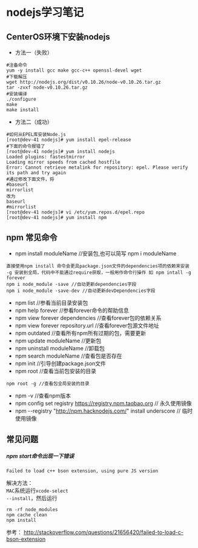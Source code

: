 # nodejs学习笔记
## CenterOS环境下安装nodejs
- 方法一（失败）
```shell
#注备命令
yum -y install gcc make gcc-c++ openssl-devel wget
#下载解压
wget http://nodejs.org/dist/v0.10.26/node-v0.10.26.tar.gz
tar -zvxf node-v0.10.26.tar.gz
#安装编译
./configure
make
make install
```
- 方法二（成功）
```shell
#如何从EPEL库安装Node.js
[root@dev-41 nodejs]# yum install epel-release
#下面的命令报错了
[root@dev-41 nodejs]# yum install nodejs
Loaded plugins: fastestmirror
Loading mirror speeds from cached hostfile
Error: Cannot retrieve metalink for repository: epel. Please verify its path and try again
#通过修改下面文件，将
#baseurl
mirrorlist
改为
baseurl
#mirrorlist
[root@dev-41 nodejs]# vi /etc/yum.repos.d/epel.repo
[root@dev-41 nodejs]# yum install npm

```

## npm 常见命令

+ npm install moduleName //安装包,也可以简写 npm i moduleName
``` nodejs
直接使用npm install 命令会更具package.json文件的dependencies项的依赖来安装
-g 安装到全局，代码中不能通过require获取，一般用作命令行操作 如 npm intall -g forever
npm i node_module -save //自动更新dependencies字段
npm i node_module -save-dev //自动更新devDependencies字段
```
+ npm list //参看当前目录安装包
+ npm help forever //参看forever命令的帮助信息
+ npm view forever dependencies //查看forever包的依赖关系
+ npm view forever repository.url //查看forever包源文件地址
+ npm outdated //查看所有npm所有过期的包，需要更新
+ npm update moduleName //更新包
+ npm uninstall moduleName //卸载包
+ npm search moduleName //查看包是否存在
+ npm init //引导创建package.json文件
+ npm root //查看当前包安装的目录
``` nodejs
npm root -g //查看包全局安装的目录
```
+ npm -v //查看npm版本
+ npm config set registry https://registry.npm.taobao.org // 永久使用镜像
+ npm --registry "http://npm.hacknodejs.com/" install underscore // 临时使用镜像

## 常见问题
##### npm start命令出现一下错误
```shell 
Failed to load c++ bson extension, using pure JS version
```
解决方法：    
<code>MAC</code>系统运行<code>xcode-select --install</code>，然后运行    
```shell
rm -rf node_modules
npm cache clean
npm install
```
参考： http://stackoverflow.com/questions/21656420/failed-to-load-c-bson-extension    
 
